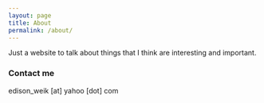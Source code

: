 ```yaml
---
layout: page
title: About
permalink: /about/
---
```


Just a website to talk about things that I think are interesting and important.

### Contact me

edison_weik [at] yahoo [dot] com
